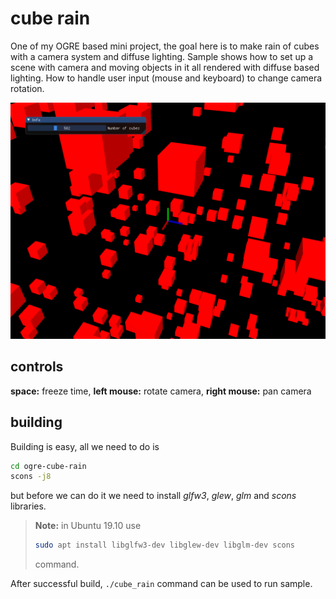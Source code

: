 # cube rain

One of my OGRE based mini project, the goal here is to make rain of cubes with a camera system and diffuse lighting. Sample shows how to set up a scene with camera and moving objects in it all rendered with diffuse based lighting. How to handle user input (mouse and keyboard) to change camera rotation.

![cube rain screenshot](cube_rain.png)



## controls

**space:** freeze time, **left mouse:** rotate camera, **right mouse:** pan camera

## building

Building is easy, all we need to do is

```sh
cd ogre-cube-rain
scons -j8
```

but before we can do it we need to install *glfw3*, *glew*, *glm* and *scons* libraries.

> **Note:** in Ubuntu 19.10 use
>
> ```sh
> sudo apt install libglfw3-dev libglew-dev libglm-dev scons
> ```
>
> command.

After successful build, `./cube_rain` command can be used to run sample.
